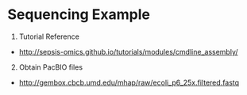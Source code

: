 # Sequencing Example

1. Tutorial Reference
- http://sepsis-omics.github.io/tutorials/modules/cmdline_assembly/ 


2. Obtain PacBIO files

- http://gembox.cbcb.umd.edu/mhap/raw/ecoli_p6_25x.filtered.fastq